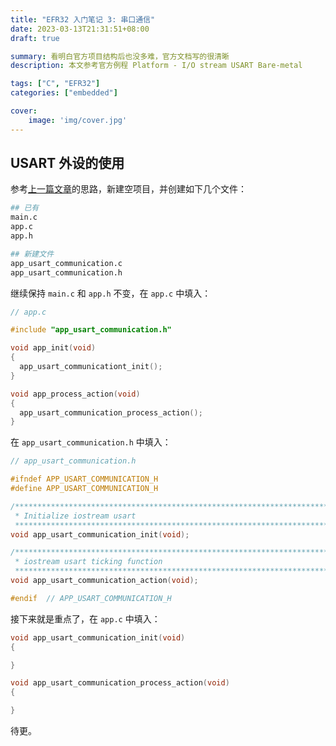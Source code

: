```yaml
---
title: "EFR32 入门笔记 3: 串口通信"
date: 2023-03-13T21:31:51+08:00
draft: true

summary: 看明白官方项目结构后也没多难，官方文档写的很清晰
description: 本文参考官方例程 Platform - I/O stream USART Bare-metal

tags: ["C", "EFR32"]
categories: ["embedded"]

cover: 
    image: 'img/cover.jpg'
---
```


## USART 外设的使用

参考[上一篇文章](https://wangyuyang.me/posts/efr32%E5%85%A5%E9%97%A8%E7%AC%94%E8%AE%B02-%E7%82%B9%E4%BA%AEled%E7%81%AF/)的思路，新建空项目，并创建如下几个文件：

```bash
## 已有
main.c
app.c
app.h

## 新建文件
app_usart_communication.c
app_usart_communication.h
```

继续保持 `main.c` 和 `app.h` 不变，在 `app.c` 中填入：

```c
// app.c

#include "app_usart_communication.h"

void app_init(void)
{
  app_usart_communicationt_init();
}

void app_process_action(void)
{
  app_usart_communication_process_action();
}

```

在 `app_usart_communication.h` 中填入：

```c
// app_usart_communication.h

#ifndef APP_USART_COMMUNICATION_H
#define APP_USART_COMMUNICATION_H

/***************************************************************************//**
 * Initialize iostream usart
 ******************************************************************************/
void app_usart_communication_init(void);

/***************************************************************************//**
 * iostream usart ticking function
 ******************************************************************************/
void app_usart_communication_action(void);

#endif  // APP_USART_COMMUNICATION_H
```

接下来就是重点了，在 `app.c` 中填入：

```c
void app_usart_communication_init(void)
{

}

void app_usart_communication_process_action(void)
{

}
```

待更。
